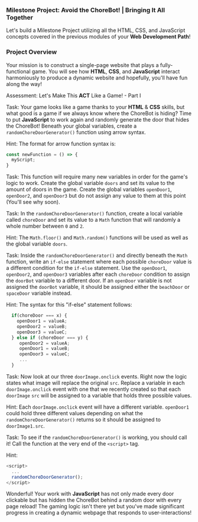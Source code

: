### Milestone Project: Avoid the ChoreBot! | Bringing It All Together

Let's build a Milestone Project utilizing all the HTML, CSS, and JavaScript concepts covered in the previous modules of your __Web Development Path__!

### Project Overview
Your mission is to construct a single-page website that plays a fully-functional game. You will see how __HTML__, __CSS__, and __JavaScript__ interact harmoniously to produce a dynamic website and hopefully, you'll have fun along the way!

Assessment: Let's Make This __ACT__ Like a Game! - Part I

Task: Your game looks like a game thanks to your __HTML__ & __CSS__ skills, but what good is a game if we always know where the ChoreBot is hiding? Time to put __JavaScript__ to work again and randomly generate the door that hides the ChoreBot! Beneath your global variables, create a `randomChoreDoorGenerator()` function using arrow syntax.

Hint: The format for arrow function syntax is:

```JavaScript
const newFunction = () => {
  myScript;
}
```

Task: This function will require many new variables in order for the game's logic to work. Create the global variable `doors` and set its value to the amount of doors in the game. Create the global variables `openDoor1`, `openDoor2`, and `openDoor3` but do not assign any value to them at this point (You'll see why soon).

Task: In the `randomChoreDoorGenerator()` function, create a local variable called `choreDoor` and set its value to a `Math` function that will randomly a whole number between `0` and `2`.

Hint: The `Math.floor()` and `Math.random()` functions will be used as well as the global variable `doors`.

Task: Inside the `randomChoreDoorGenerator()` and directly beneath the `Math` function, write an `if-else` statement where each possible `choreDoor` value is a different condition for the `if-else` statement. Use the `openDoor1`, `openDoor2`, and `openDoor3` variables after each `choreDoor` condition to assign the `doorBot` variable to a different door. If an `openDoor` variable is not assigned the `doorBot` variable, it should be assigned either the `beachDoor` or `spaceDoor` variable instead.

Hint: The syntax for this "if-else" statement follows:

```JavaScript
  if(choreDoor === x) {
    openDoor1 = valueA;
    openDoor2 = valueB;
    openDoor3 = valueC;
  } else if (choreDoor === y) {
	 openDoor2 = valueA;
	 openDoor1 = valueB;
	 openDoor3 = valueC;
	 ...
  } 
```

Task: Now look at our three `doorImage.onclick` events. Right now the logic states what image will replace the original `src`. Replace a variable in each `doorImage.onclick` event with one that we recently created so that each `doorImage` `src` will be assigned to a variable that holds three possible values.

Hint: Each `doorImage.onclick` event will have a different variable. `openDoor1` could hold three different values depending on what the `randomChoreDoorGenerator()` returns so it should be assigned to `doorImage1.src`.

Task: To see if the `randomChoreDoorGenerator()` is working, you should call it! Call the function at the very end of the `<script>` tag.

Hint:

```JavaScript
<script>
  ...
  randomChoreDoorGenerator();
</script>
```

Wonderful! Your work with __JavaScript__ has not only made every door clickable but has hidden the ChoreBot behind a random door with every page reload! The gaming logic isn't there yet but you've made significant progress in creating a dynamic webpage that responds to user-interactions!

